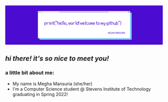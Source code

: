 ![](https://github.com/meghamansuria/meghamansuria/blob/main/header.png)

## *hi there! it's so nice to meet you!*

### a little bit about me:
* My name is Megha Mansuria (she/her)
* I'm a Computer Science student @ Stevens Institute of Technology graduating in Spring 2022!


<!--
**meghamansuria/meghamansuria** is a ✨ _special_ ✨ repository because its `README.md` (this file) appears on your GitHub profile.

Here are some ideas to get you started:

- 🔭 I’m currently working on ...
- 🌱 I’m currently learning ...
- 👯 I’m looking to collaborate on ...
- 🤔 I’m looking for help with ...
- 💬 Ask me about ...
- 📫 How to reach me: ...
- 😄 Pronouns: ...
- ⚡ Fun fact: ...
-->

